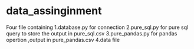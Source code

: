 # data_assinginment
Four file containing 
1.database.py for connection
2.pure_sql.py for pure sql query to store the output in pure_sql.csv
3.pure_pandas.py for pandas opertion ,output in pure_pandas.csv
4.data file

